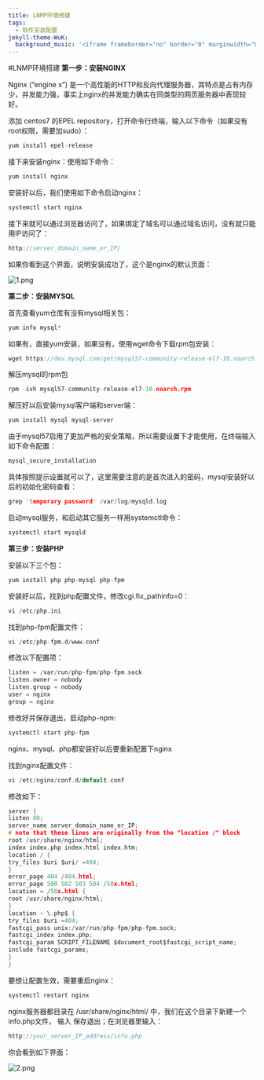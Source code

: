 ```yaml
---
title: LNMP环境搭建
tags:
  - 软件安装配置
jekyll-theme-WuK:
  background_music: '<iframe frameborder="no" border="0" marginwidth="0" marginheight="0" width=100% height=86 src="//music.163.com/outchain/player?type=2&id=27876158&auto=0&height=66"></iframe>'
---
```


#LNMP环境搭建
**第一步：安装NGINX**

Nginx (“engine x”) 是一个高性能的HTTP和反向代理服务器，其特点是占有内存少，并发能力强，事实上nginx的并发能力确实在同类型的网页服务器中表现较好。

添加 centos7 的EPEL repository，打开命令行终端，输入以下命令（如果没有root权限，需要加sudo）：
```c
yum install epel-release
```

接下来安装nginx：使用如下命令：
```c
yum install nginx
```

安装好以后，我们使用如下命令启动nginx：
```c
systemctl start nginx
```

接下来就可以通过浏览器访问了，如果绑定了域名可以通过域名访问，没有就只能用IP访问了：
```c
http://server_domain_name_or_IP/
```

如果你看到这个界面，说明安装成功了，这个是nginx的默认页面：

![1.png](https://i.loli.net/2021/04/01/OZDYEPnHqLr2RV7.png)

**第二步：安装MYSQL**

首先查看yum仓库有没有mysql相关包：
```c
yum info mysql*
```

如果有，直接yum安装，如果没有，使用wget命令下载rpm包安装：
```c
wget https://dev.mysql.com/get/mysql57-community-release-el7-10.noarch.rpm
```

解压mysql的rpm包
```c
rpm -ivh mysql57-community-release-el7-10.noarch.rpm
```

解压好以后安装mysql客户端和server端：
```c
yum install mysql mysql-server
```

由于mysql57启用了更加严格的安全策略，所以需要设置下才能使用，在终端输入如下命令配置：
```c
mysql_secure_installation
```

具体按照提示设置就可以了，这里需要注意的是首次进入的密码，mysql安装好以后的初始化密码查看：
```c
grep 'temporary password' /var/log/mysqld.log
```

启动mysql服务，和启动其它服务一样用systemctl命令：
```c
systemctl start mysqld
```

**第三步：安装PHP**

安装以下三个包：
```c
yum install php php-mysql php-fpm
```

安装好以后，找到php配置文件，修改cgi.fix_pathinfo=0：
```c
vi /etc/php.ini
```

找到php-fpm配置文件：
```c
vi /etc/php-fpm.d/www.conf
```

修改以下配置项：
```c
listen = /var/run/php-fpm/php-fpm.sock
listen.owner = nobody
listen.group = nobody
user = nginx
group = nginx
```

修改好并保存退出，启动php-npm:
```c
systemctl start php-fpm
```

nginx、mysql、php都安装好以后要重新配置下nginx

找到nginx配置文件：
```c
vi /etc/nginx/conf.d/default.conf
```

修改如下：
```c
server {
listen 80;
server_name server_domain_name_or_IP;
# note that these lines are originally from the "location /" block
root /usr/share/nginx/html;
index index.php index.html index.htm;
location / {
try_files $uri $uri/ =404;
}
error_page 404 /404.html;
error_page 500 502 503 504 /50x.html;
location = /50x.html {
root /usr/share/nginx/html;
}
location ~ \.php$ {
try_files $uri =404;
fastcgi_pass unix:/var/run/php-fpm/php-fpm.sock;
fastcgi_index index.php;
fastcgi_param SCRIPT_FILENAME $document_root$fastcgi_script_name;
include fastcgi_params;
}
}
```

要想让配置生效，需要重启nginx：
```c
systemctl restart nginx
```

nginx服务器都目录在 /usr/share/nginx/html/ 中，我们在这个目录下新建一个info.php文件，
输入 保存退出；在浏览器里输入：
```c
http://your_server_IP_address/info.php
```

你会看到如下界面：

![2.png](https://i.loli.net/2021/04/01/3aoZABsC8dphqyO.png)


















































